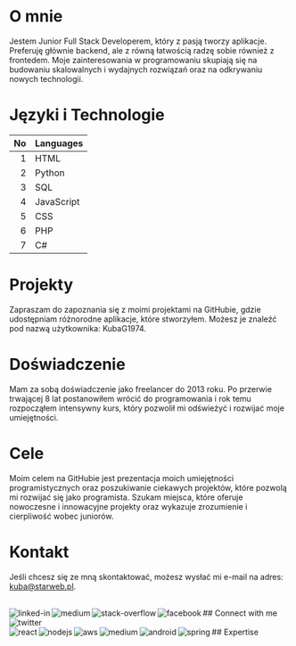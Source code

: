<h1>O mnie</h1>

Jestem Junior Full Stack Developerem, który z pasją tworzy aplikacje. Preferuję głównie backend, ale z równą łatwością radzę sobie również z frontedem. Moje zainteresowania w programowaniu skupiają się na budowaniu skalowalnych i wydajnych rozwiązań oraz na odkrywaniu nowych technologii.

<h1>Języki i Technologie</h1>

| No   | Languages |
|-----:|-----------|
|     1| HTML      |
|     2| Python    |
|     3| SQL       |
|     4| JavaScript|
|     5| CSS       |
|     6| PHP       |
|     7| C#        |
    
<h1>Projekty</h1>

Zapraszam do zapoznania się z moimi projektami na GitHubie, gdzie udostępniam różnorodne aplikacje, które stworzyłem. Możesz je znaleźć pod nazwą użytkownika: KubaG1974.

<h1>Doświadczenie</h1>

Mam za sobą doświadczenie jako freelancer do 2013 roku. Po przerwie trwającej 8 lat postanowiłem wrócić do programowania i rok temu rozpocząłem intensywny kurs, który pozwolił mi odświeżyć i rozwijać moje umiejętności.

<h1>Cele</h1>

Moim celem na GitHubie jest prezentacja moich umiejętności programistycznych oraz poszukiwanie ciekawych projektów, które pozwolą mi rozwijać się jako programista. Szukam miejsca, które oferuje nowoczesne i innowacyjne projekty oraz wykazuje zrozumienie i cierpliwość wobec juniorów.

<h1>Kontakt</h1>

Jeśli chcesz się ze mną skontaktować, możesz wysłać mi e-mail na adres: kuba@starweb.pl.

<br>## Connect with me[<img align="left" alt="linked-in" src="https://img.shields.io/badge/linkedin-%230077B5.svg?&style=for-the-badge&logo=linkedin&logoColor=white" />](https://www.linkedin.com/in/jakub-g%C3%B3rzy%C5%84ski-b06b196b/)[<img align="left" alt="medium" src="https://img.shields.io/badge/medium-%2312100E.svg?&style=for-the-badge&logo=medium&logoColor=white" />](https://56faisal.medium.com/)[<img align="left" alt="stack-overflow" src="https://img.shields.io/badge/stack%20overflow-FE7A16?logo=stack-overflow&logoColor=white&style=for-the-badge" />](https://stackoverflow.com/users/5379437/mohammad-faisal)[<img align="left" alt="facebook" src="https://img.shields.io/badge/facebook-%231877F2.svg?&style=for-the-badge&logo=facebook&logoColor=white" />](https://www.facebook.com/56faisal/)[<img align="left" alt="twitter" src="https://img.shields.io/badge/twitter-%231DA1F2.svg?&style=for-the-badge&logo=twitter&logoColor=white" />](https://twitter.com/Mohamma88766694)<br>
<br>## Expertise
<img align="left" alt="react" src="https://img.shields.io/badge/react%20-%2320232a.svg?&style=for-the-badge&logo=react&logoColor=%2361DAFB" /><img align="left" alt="nodejs" src="https://img.shields.io/badge/node.js%20-%2343853D.svg?&style=for-the-badge&logo=node.js&logoColor=white" /><img align="left" alt="aws" src="https://img.shields.io/badge/Amazon%20AWS-%23232F3E?logo=amazon-aws&logoColor=white&style=for-the-badge" /><img align="left" alt="medium" src="https://img.shields.io/badge/postgres-%23316192.svg?&style=for-the-badge&logo=postgresql&logoColor=white" /><img align="left" alt="android" src="https://img.shields.io/badge/Android-3DDC84?logo=android&logoColor=white&style=for-the-badge" /><img align="left" alt="spring" src="https://img.shields.io/badge/spring%20-%236DB33F.svg?&style=for-the-badge&logo=spring&logoColor=white" /><br>
<br>

